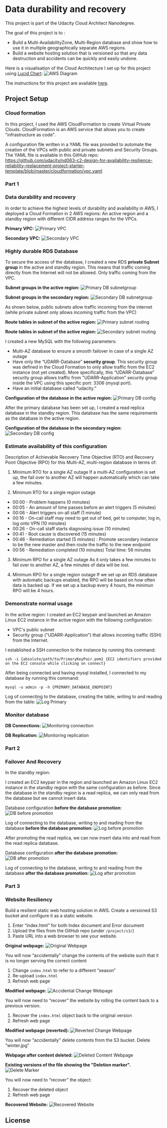 # Data durability and recovery

This project is part of the Udacity Cloud Architect Nanodegree.

The goal of this project is to :
- Build a Multi-AvailabilityZone, Multi-Region database and show how to use it in multiple geographically separate AWS regions.  
- Build a website hosting solution that is versioned so that any data destruction and accidents can be quickly and easily undone.

Here is a visualisation of the Cloud Architecture I set up for this project using [Lucid Chart](https://www.lucidchart.com):
![AWS Diagram](screenshots/diagram.png "AWS Diagram")

The instructions for this project are available [here](https://github.com/udacity/nd063-c2-design-for-availability-resilience-reliability-replacement-project-starter-template).

## Project Setup
### Cloud formation
In this project, I used the AWS CloudFormation to create Virtual Private Clouds. CloudFormation is an AWS service that allows you to create "infrastructure as code". 

A configuration file written in a YAML file was provided to automate the creation of the VPCs with public and private subnets and Security Groups. The YAML file is available in this GitHub repo: https://github.com/udacity/nd063-c2-design-for-availability-resilience-reliability-replacement-project-starter-template/blob/master/cloudformation/vpc.yaml

### Part 1

### Data durability and recovery
In order to achieve the highest levels of durability and availability in AWS, I deployed a Cloud Formation in 2 AWS regions: An active region and a standby region with different CIDR address ranges for the VPCs.

**Primary VPC:**
![Primary VPC](screenshots/primary_Vpc.png "Primary VPC")

**Secondary VPC:**
![Secondary VPC](screenshots/secondary_Vpc.png "Secondary VPC")


### Highly durable RDS Database

To secure the access of the database, I created a new RDS **private Subnet group** in the active and standby region. This means that traffic coming directly from the Internet will not be allowed. Only traffic coming from the VPC.

**Subnet groups in the active region:**
![Primary DB subnetgroup](screenshots/primaryDB_subnetgroup.png "Primary DB subnetgroup")

**Subnet groups in the secondary region:**
![Secondary DB subnetgroup](screenshots/secondaryDB_subnetgroup.png "Secondary DB subnetgroup")

As shown below, public subnets allow traffic incoming from the internet (while private subnet only allows incoming traffic from the VPC)

**Route tables in subnet of the active region:**
![Primary subnet routing](screenshots/primary_subnet_routing.png "Primary subnet routing")

**Route tables in subnet of the active region:**
![Secondary subnet routing](screenshots/secondary_subnet_routing.png "Secondary subnet routing")

I created a new MySQL with the following parameters:
- Multi-AZ database to ensure a smooth failover in case of a single AZ outage
- Have only the “UDARR-Database” **security group**. This security group was defined in the Cloud Formation to only allow traffic from the EC2 instance (not yet created). More specifically, this “UDARR-Database” security group allows traffic from "UDARR-Application" security group inside the VPC using this specific port: 3306 (mysql port).
- Have an initial database called “udacity.” 

**Configuration of the database in the active region:**
![Primary DB config](screenshots/primaryDB_config.png "Primary DB config")

After the primary database has been set up, I created a read replica database in the standby region. This database has the same requirements as the database in the active region.

**Configuration of the database in the secondary region:**
![Secondary DB config](screenshots/secondaryDB_config.png "Secondary DB config")


### Estimate availability of this configuration

Description of Achievable Recovery Time Objective (RTO) and Recovery Point Objective (RPO) for this Multi-AZ, multi-region database in terms of:

1. Minimum RTO for a single AZ outage 
If a multi-AZ configuration is set up, the fail over to another AZ will happen automatically which can take a few minutes.
    
2. Minimum RTO for a single region outage
- 00:00 - Problem happens (0 minutes) 
- 00:05 - An amount of time passes before an alert triggers (5 minutes) 
- 00:06 - Alert triggers on-all staff (1 minute) 
- 00:16 - On-call staff may need to get out of bed, get to computer, log in, log onto VPN (10 minutes) 
- 00:26 - On-call staff starts diagnosing issue (10 minutes) 
- 00:41 - Root cause is discovered (15 minutes) 
- 00:46 - Remediation started (5 minutes) :  Promote secondary instance to be the new master and then route the traffic to the new endpoint
- 00:56 - Remediation completed (10 minutes) 
Total time: 56 minutes 

3. Minimum RPO for a single AZ outage
As it only takes a few minutes to fail over to another AZ, a few minutes of data will be lost.   
       
4. Minimum RPO for a single region outage 
If we set up an RDS database with automatic backups enabled, the RPO will be based on how often data is backed up. If we set up a backup every 4 hours, the minimun RPO will be 4 hours.


### Demonstrate normal usage

In the active region:
I created an EC2 keypair and launched an Amazon Linux EC2 instance in the active region with the following configuration:
- VPC's public subnet
- Security group ("UDARR-Application") that allows incoming traffic (SSH) from the Internet.

I established a SSH connection to the instance by running this command:
```
ssh -i {absolute/path/to/PrimaryKeyPair.pem} {EC2 identifiers provided on the EC2 console while clicking on connect}
```
After being connected and having mysql installed, I connected to my database by running this command:
```
mysql -u admin -p -h {PRIMARY_DATABASE_ENDPOINT}
```

Log of connecting to the database, creating the table, writing to and reading from the table:
![Log Primary](screenshots/log_primary.png "Log Primary")


### Monitor database

**DB Connections:**
![Monitoring connection](screenshots/monitoring_connections.png "Monitoring connection")

**DB Replication:**
![Monitoring replication](screenshots/monitoring_replication.png "Monitoring replication")

### Part 2
### Failover And Recovery
In the standby region:

I created an EC2 keypair in the region and launched an Amazon Linux EC2 instance in the standby region with the same configuration as before.
Since the database in the standby region is a read replica, we can only read from the database but we cannot insert data.

Database configuration **before the database promotion:**
![DB before promotion](screenshots/rr_before_promotion.png "DB before promotion")

Log of connecting to the database, writing to and reading from the database **before the database promotion:**
![Log before promotion](screenshots/log_rr_before_promotion.png "Log before promotion")

After promoting the read replica, we can now insert data into and read from the read replica database.

Database configuration **after the database promotion:**
![DB after promotion](screenshots/rr_after_promotion.png "DB after promotion")

Log of connecting to the database, writing to and reading from the database **after the database promotion:**
![Log after promotion](screenshots/log_rr_after_promotion.png "Log after promotion")


### Part 3
### Website Resiliency

Build a resilient static web hosting solution in AWS. Create a versioned S3 bucket and configure it as a static website.

1. Enter “index.html” for both Index document and Error document
2. Upload the files from the GitHub repo (under `/project/s3/`)
3. Paste URL into a web browser to see your website. 


**Original webpage:**
![Original Webpage](screenshots/s3_original.png "Original Webpage")

You will now “accidentally” change the contents of the website such that it is no longer serving the correct content

1. Change `index.html` to refer to a different “season”
2. Re-upload `index.html`
3. Refresh web page

**Modified webpage:**
![Accidental Change Webpage](screenshots/s3_season.png "Accidental Change Webpage")

You will now need to “recover” the website by rolling the content back to a previous version.

1. Recover the `index.html` object back to the original version
2. Refresh web page

**Modified webpage (reverted):**
![Reverted Change Webpage](screenshots/s3_season_revert.png "Reverted Change Webpage")

You will now “accidentally” delete contents from the S3 bucket. Delete “winter.jpg”

**Webpage after content deleted:**
![Deleted Content Webpage](screenshots/s3_deletion.png "Deleted Content Webpage")

**Existing versions of the file showing the "Deletion marker".**
![Delete Marker](screenshots/s3_delete_market.png "Delete Marker")

You will now need to “recover” the object:

1. Recover the deleted object
2. Refresh web page

**Recovered Website:**
![Recovered Website](screenshots/s3_delete_revert.png "Recovered Website")

## License

